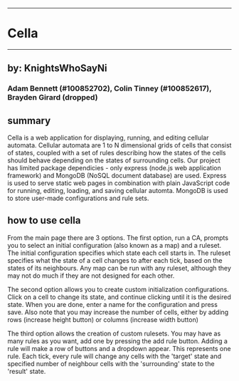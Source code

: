 ----------
# Cella
----------

## by: KnightsWhoSayNi

### Adam Bennett (#100852702), Colin Tinney (#100852617), Brayden Girard (dropped)

## summary

Cella is a web application for displaying, running, and editing cellular automata. Cellular automata are 1 to N dimensional grids of cells that consist of states, coupled with a set of rules describing how the states of the cells should behave depending on the states of surrounding cells. Our project has limited package dependicies - only express (node.js web application framework) and MongoDB (NoSQL document database) are used. Express is used to serve static web pages in combination with plain JavaScript code for running, editing, loading, and saving cellular automta. MongoDB is used to store user-made configurations and rule sets.

## how to use cella

From the main page there are 3 options. The first option, run a CA, prompts you to select an initial configuration (also known as a map) and a ruleset. The initial configuration specifies which state each cell starts in. The ruleset specifies what the state of a cell changes to after each tick, based on the states of its neighbours. Any map can be run with any ruleset, although they may not do much if they are not designed for each other.

The second option allows you to create custom initialization configurations. Click on a cell to change its state, and continue clicking until it is the desired state. When you are done, enter a name for the configuration and press save. Also note that you may increase the number of cells, either by adding rows (increase height button) or columns (increase width button)

The third option allows the creation of custom rulesets. You may have as many rules as you want, add one by pressing the add rule button. Adding a rule will make a row of buttons and a dropdown appear. This represents one rule. Each tick, every rule will change any cells with the 'target' state and specified number of neighbour cells with the 'surrounding' state to the 'result' state.
